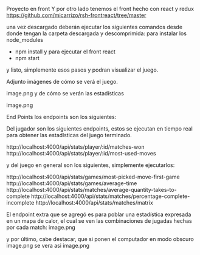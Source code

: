 Proyecto en front
Y por otro lado tenemos el front hecho con react y redux
https://github.com/micarrizo/rsh-frontreact/tree/master

una vez descargado deberán ejecutar los siguientes comandos desde donde tengan la carpeta descargada y descomprimida:
para instalar los node_modules
- npm install
y para ejecutar el front react
- npm start

y listo, simplemente esos pasos y podran visualizar el juego.

Adjunto imágenes de cómo se verá el juego.

image.png
 y de cómo se verán las estadísticas

image.png


End Points
los endpoints son los siguientes:

Del jugador son los siguientes endpoints, estos se ejecutan en tiempo real para obtener las estadísticas del juego terminado.

http://localhost:4000/api/stats/player/:id/matches-won
http://localhost:4000/api/stats/player/:id/most-used-moves

y del juego en general son los siguientes, simplemente ejecutarlos:

http://localhost:4000/api/stats/games/most-picked-move-first-game
http://localhost:4000/api/stats/games/average-time
http://localhost:4000/api/stats/matches/average-quantity-takes-to-complete
http://localhost:4000/api/stats/matches/percentage-complete-incomplete
http://localhost:4000/api/stats/matches/matrix

El endpoint extra que se agregó es para poblar una estadística expresada en un mapa de calor, el cual se ven las combinaciones de jugadas hechas por cada match:
image.png


y por último, cabe destacar, que si ponen el computador en modo obscuro
image.png
se vera asi
image.png

